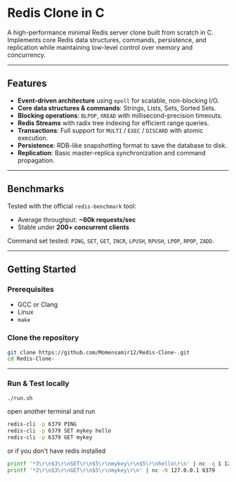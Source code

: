# Redis Clone in C

A high-performance minimal Redis server clone built from scratch in C.  
Implements core Redis data structures, commands, persistence, and replication while maintaining low-level control over memory and concurrency.

---

##  Features

- **Event-driven architecture** using `epoll` for scalable, non-blocking I/O.
- **Core data structures & commands**: Strings, Lists, Sets, Sorted Sets.
- **Blocking operations**: `BLPOP`, `XREAD` with millisecond-precision timeouts.
- **Redis Streams** with radix tree indexing for efficient range queries.
- **Transactions**: Full support for `MULTI` / `EXEC` / `DISCARD` with atomic execution.
- **Persistence**: RDB-like snapshotting format to save the database to disk.
- **Replication**: Basic master-replica synchronization and command propagation.

---

##  Benchmarks

Tested with the official `redis-benchmark` tool:  

- Average throughput: **~60k requests/sec**  
- Stable under **200+ concurrent clients**  

Command set tested: `PING`, `SET`, `GET`, `INCR`, `LPUSH`, `RPUSH`, `LPOP`, `RPOP`, `ZADD`.

---

##  Getting Started

### Prerequisites
- GCC or Clang
- Linux 
- `make`

### Clone the repository
```sh
git clone https://github.com/Momensamir12/Redis-Clone-.git
cd Redis-Clone-
```
---
### Run & Test locally

```sh
./run.sh
```
open another terminal and run 
```sh
redis-cli -p 6379 PING
redis-cli -p 6379 SET mykey hello
redis-cli -p 6379 GET mykey
```
or if you don't have redis installed 

```sh
printf '*3\r\n$3\r\nSET\r\n$5\r\nmykey\r\n$5\r\nhello\r\n' | nc -q 1 127.0.0.1 6379
printf '*2\r\n$3\r\nGET\r\n$5\r\nmykey\r\n' | nc -N 127.0.0.1 6379
```

